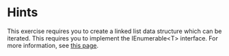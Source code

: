 # Hints

This exercise requires you to create a linked list data structure which can be iterated. This requires you to implement the IEnumerable\<T> interface.
For more information, see [this page](https://docs.microsoft.com/en-us/dotnet/api/system.collections.generic.ienumerable-1?view=net-5.0).
